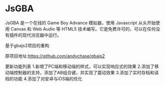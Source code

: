 ﻿# JsGBA

JsGBA 是一个在线的 Game Boy Advance 模拟器，使用 Javascript 从头开始​​使用 Canvas 和 Web Audio 等 HTML5 技术编写。它是免费许可的，可以在任何没有插件的现代浏览器中运行。

基于gbajs2项目的重构

原项目地址:https://github.com/andychase/gbajs2


更新功能列表
1.新增了PC端和移动端的样式，可以实现响应式的效果
2.添加了移动端控制器的支持，添加了AB组合键，并实现了震动效果
3.添加了实时存档和读档的功能
4.添加了对安卓与iOS端的优化

